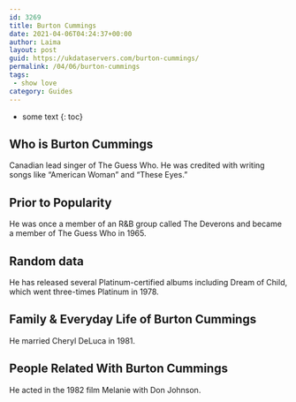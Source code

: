 ```yaml
---
id: 3269
title: Burton Cummings
date: 2021-04-06T04:24:37+00:00
author: Laima
layout: post
guid: https://ukdataservers.com/burton-cummings/
permalink: /04/06/burton-cummings
tags:
 - show love
category: Guides
---
```


* some text
{: toc}


## Who is Burton Cummings
                  
                  
                  
Canadian lead singer of The Guess Who. He was credited with writing songs like &#8220;American Woman&#8221; and &#8220;These Eyes.&#8221;
                  
              
            
              
            
                
                
                
## Prior to Popularity
                  
                  
                  
He was once a member of an R&B group called The Deverons and became a member of The Guess Who in 1965.
                  
              
            
              
            
                
                
                
## Random data
                  
                  
                  
He has released several Platinum-certified albums including Dream of Child, which went three-times Platinum in 1978.
                  
              
            
              
            
                
                
                
## Family & Everyday Life of Burton Cummings
                  
                  
                  
He married Cheryl DeLuca in 1981.
                  
              
            
              
            
                
                
                
## People Related With Burton Cummings
                  
                  
                  
He acted in the 1982 film Melanie with Don Johnson.
                  
              
            
              
            
                
              
            
              
              
            
            
              
            
          
          
          